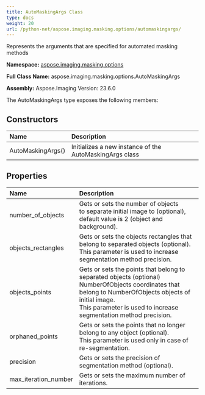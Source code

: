 ```yaml
---
title: AutoMaskingArgs Class
type: docs
weight: 20
url: /python-net/aspose.imaging.masking.options/automaskingargs/
---
```


Represents the arguments that are specified for automated masking methods

**Namespace:** [aspose.imaging.masking.options](/imaging/python-net/aspose.imaging.masking.options/)

**Full Class Name:** aspose.imaging.masking.options.AutoMaskingArgs

**Assembly:**  Aspose.Imaging Version: 23.6.0

The AutoMaskingArgs type exposes the following members:
## **Constructors**
|**Name**|**Description**|
| :- | :- |
|AutoMaskingArgs()|Initializes a new instance of the AutoMaskingArgs class|
## **Properties**
|**Name**|**Description**|
| :- | :- |
|number_of_objects|Gets or sets the number of objects<br/>            to separate initial image to (optional), default value is 2 (object and background).|
|objects_rectangles|Gets or sets the objects rectangles that belong to separated objects (optional).<br/>            This parameter is used to increase segmentation method precision.|
|objects_points|Gets or sets the points that belong to separated objects (optional)<br/>            NumberOfObjects coordinates that belong to NumberOfObjects objects of initial image.<br/>            This parameter is used to increase segmentation method precision.|
|orphaned_points|Gets or sets the points that no longer belong to any object (optional).<br/>            This parameter is used only in case of re-segmentation.|
|precision|Gets or sets the precision of segmentation method (optional).|
|max_iteration_number|Gets or sets the maximum number of iterations.|
